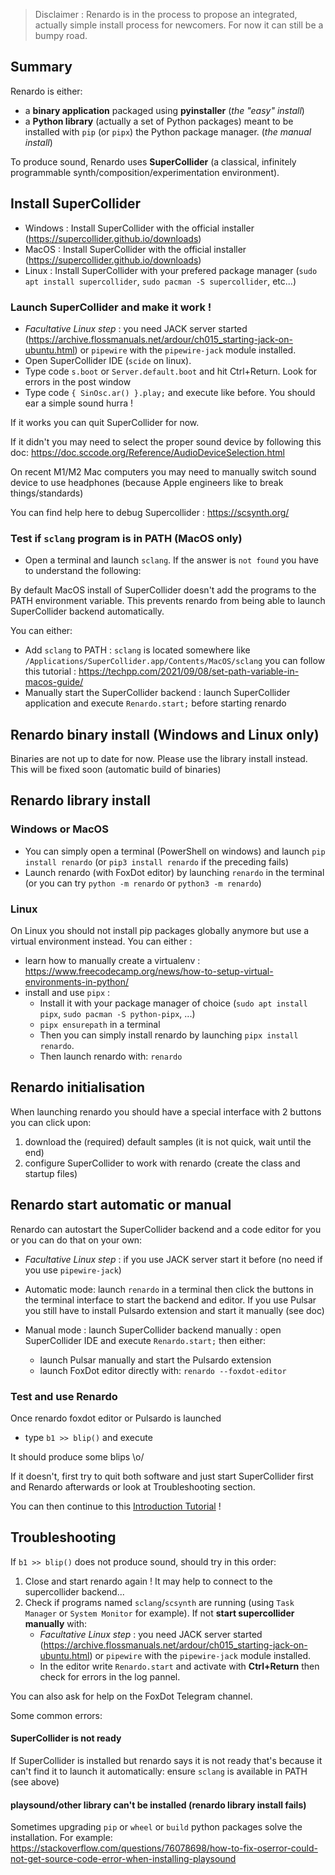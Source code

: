 

 > Disclaimer : Renardo is in the process to propose an integrated, actually simple install process for newcomers. For now it can still be a bumpy road.

## Summary

Renardo is either:
- a **binary application** packaged using **pyinstaller** (_the "easy" install_)
- a **Python library** (actually a set of Python packages) meant to be installed with `pip` (or `pipx`) the Python package manager. (_the manual install_)

To produce sound, Renardo uses **SuperCollider** (a classical, infinitely programmable synth/composition/experimentation environment).

## Install SuperCollider

- Windows : Install SuperCollider with the official installer (https://supercollider.github.io/downloads) 
- MacOS : Install SuperCollider with the official installer (https://supercollider.github.io/downloads) 
- Linux : Install SuperCollider with your prefered package manager (`sudo apt install supercollider`, `sudo pacman -S supercollider`, etc...)

### Launch SuperCollider and make it work !

- _Facultative Linux step_ : you need JACK server started (https://archive.flossmanuals.net/ardour/ch015_starting-jack-on-ubuntu.html) or `pipewire` with the `pipewire-jack` module installed.
- Open SuperCollider IDE (`scide` on linux).
- Type code `s.boot` or `Server.default.boot` and hit Ctrl+Return. Look for errors in the post window
- Type code `{ SinOsc.ar() }.play;` and execute like before. You should ear a simple sound hurra !

If it works you can quit SuperCollider for now.

If it didn't you may need to select the proper sound device by following this doc: https://doc.sccode.org/Reference/AudioDeviceSelection.html

On recent M1/M2 Mac computers you may need to manually switch sound device to use headphones (because Apple engineers like to break things/standards)

You can find help here to debug Supercollider : https://scsynth.org/

### Test if `sclang` program is in PATH (MacOS only)

- Open a terminal and launch `sclang`. If the answer is `not found` you have to understand the following:

By default MacOS install of SuperCollider doesn't add the programs to the PATH environment variable. This prevents renardo from being able to launch SuperCollider backend automatically.

You can either:

- Add `sclang`  to PATH : `sclang` is located somewhere like `/Applications/SuperCollider.app/Contents/MacOS/sclang` you can follow this tutorial : https://techpp.com/2021/09/08/set-path-variable-in-macos-guide/
- Manually start the SuperCollider backend : launch SuperCollider application and execute `Renardo.start;` before starting renardo

## Renardo binary install (Windows and Linux only)

Binaries are not up to date for now. Please use the library install instead. This will be fixed soon (automatic build of binaries)

<!-- This method is especially usefull for Windows systems where Python environments are not installed by default and can become messy.

Download renardo and uncompress it somewhere:

- Renardo binary releases on github : https://github.com/e-lie/renardo/releases/

To launch renardo:
- Windows: just double click the binary
- Linux: open a terminal, navigate to renardo's directory with `cd` and launch `./renardo-0.9.3` or `./renardo`

To do that we use commands `cd`, `ls` and `pwd`: if you don't know about that here are
tutorials to learn the command line basic:
- https://www.davidbaumgold.com/tutorials/command-line/
- https://www.youtube.com/watch?v=QAt_Ej4Dqpc (MacOS but works quite the same way on Linux) -->

## Renardo library install

### Windows or MacOS

- You can simply open a terminal (PowerShell on windows) and launch `pip install renardo` (or `pip3 install renardo` if the preceding fails)
- Launch renardo (with FoxDot editor) by launching `renardo` in the terminal (or you can try `python -m renardo` or `python3 -m renardo`)

### Linux

On Linux you should not install pip packages globally anymore but use a virtual environment instead. You can either :

- learn how to manually create a virtualenv : https://www.freecodecamp.org/news/how-to-setup-virtual-environments-in-python/
- install and use `pipx` :
    - Install it with your package manager of choice (`sudo apt install pipx`, `sudo pacman -S python-pipx`, ...)
    - `pipx ensurepath` in a terminal
    - Then you can simply install renardo by launching `pipx install renardo`.
    - Then launch renardo with: `renardo`

## Renardo initialisation

When launching renardo you should have a special interface with 2 buttons you can click upon:
1. download the (required) default samples (it is not quick, wait until the end)
2. configure SuperCollider to work with renardo (create the class and startup files)

## Renardo start automatic or manual

Renardo can autostart the SuperCollider backend and a code editor for you or you can do that on your own:

- _Facultative Linux step_ : if you use JACK server start it before (no need if you use `pipewire-jack`)

- Automatic mode: launch `renardo` in a terminal then click the buttons in the terminal interface to start the backend and editor. If you use Pulsar you still have to install Pulsardo extension and start it manually (see doc)

- Manual mode : launch SuperCollider backend manually : open SuperCollider IDE and execute `Renardo.start;` then either:
    - launch Pulsar manually and start the Pulsardo extension
    - launch FoxDot editor directly with: `renardo --foxdot-editor`

### Test and use Renardo

Once renardo foxdot editor or Pulsardo is launched

- type `b1 >> blip()` and execute

It should produce some blips \o/

If it doesn't, first try to quit both software and just start SuperCollider first and Renardo afterwards or look at Troubleshooting section.

You can then continue to this [Introduction Tutorial](/intro_tuto.md "Introduction tutorial") !

## Troubleshooting

If `b1 >> blip()` does not produce sound, should try in this order:

1. Close and start renardo again ! It may help to connect to the supercollider backend...
1. Check if programs named `sclang`/`scsynth` are running (using `Task Manager` or `System Monitor` for example). If not **start supercollider manually** with:
    - _Facultative Linux step_ : you need JACK server started (https://archive.flossmanuals.net/ardour/ch015_starting-jack-on-ubuntu.html) or `pipewire` with the `pipewire-jack` module installed.
    - In the editor write `Renardo.start` and activate with **Ctrl+Return** then check for errors in the log pannel.

You can also ask for help on the FoxDot Telegram channel.

Some common errors:

#### SuperCollider is not ready

If SuperCollider is installed but renardo says it is not ready that's because it can't find it to launch it automatically: ensure `sclang` is available in PATH (see above)

#### playsound/other library can't be installed (renardo library install fails)

Sometimes upgrading `pip` or `wheel` or `build` python packages solve the installation. For example: https://stackoverflow.com/questions/76078698/how-to-fix-oserror-could-not-get-source-code-error-when-installing-playsound

